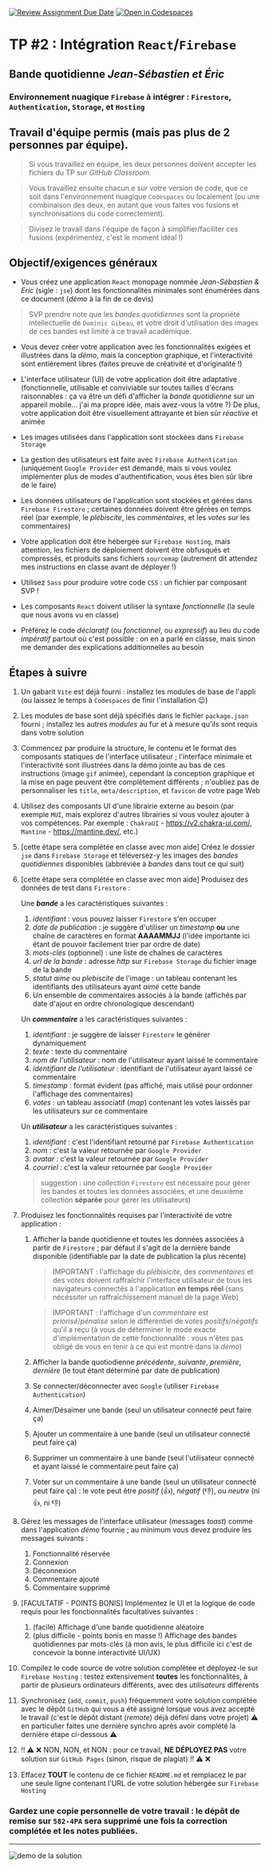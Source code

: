 [![Review Assignment Due Date](https://classroom.github.com/assets/deadline-readme-button-24ddc0f5d75046c5622901739e7c5dd533143b0c8e959d652212380cedb1ea36.svg)](https://classroom.github.com/a/rYOXzeBb)
[![Open in Codespaces](https://classroom.github.com/assets/launch-codespace-7f7980b617ed060a017424585567c406b6ee15c891e84e1186181d67ecf80aa0.svg)](https://classroom.github.com/open-in-codespaces?assignment_repo_id=14945874)
# TP #2 : Intégration `React`/`Firebase`
## Bande quotidienne *Jean-Sébastien et Éric*
### Environnement nuagique `Firebase` à intégrer : `Firestore`, `Authentication`, `Storage`, et `Hosting`

## Travail d'équipe permis (mais pas plus de 2 personnes par équipe).

>Si vous travaillez en équipe, les deux personnes doivent accepter les fichiers du TP sur *GitHub Classroom*.

>Vous travaillez ensuite chacun.e sur votre version de code, que ce soit dans l'environnement nuagique `Codespaces` ou localement (ou une combinaison des deux, en autant que vous faites vos fusions et synchronisations du code correctement).

>Divisez le travail dans l'équipe de façon à simplifier/faciliter ces fusions (expérimentez, c'est le moment idéal !)

## Objectif/exigences généraux
* Vous créez une application `React` monopage nommée *Jean-Sébastien & Eric* (sigle : `jse`) dont les fonctionnalités minimales sont énumérées dans ce document (*démo* à la fin de ce devis)

>SVP prendre note que les *bandes quotidiennes* sont la propriété intellectuelle de `Dominic Gibeau`, et votre droit d'utilisation des images de ces bandes est limité à ce travail académique.

* Vous devez créer votre application avec les fonctionnalités exigées et illustrées dans la *démo*, mais la conception graphique, et l'interactivité sont entièrement libres (faites preuve de créativité et d'originalité !)

* L'interface utilisateur (UI) de votre application doit être adaptative (fonctionnelle, utilisable et conviviable sur toutes tailles d'écrans raisonnables : ça va être un défi d'afficher la *bande quotidienne* sur un appareil mobile... j'ai ma propre idée, mais avez-vous la vôtre ?) De plus, votre application doit être visuellement attrayante et bien sûr *réactive* et animée

* Les images utilisées dans l'application sont stockées dans `Firebase Storage`

* La gestion des utilisateurs est faite avec `Firebase Authentication` (uniquement `Google Provider` est demandé, mais si vous voulez implémenter plus de modes d'authentification, vous êtes bien sûr libre de le faire)

* Les données utilisateurs de l'application sont stockées et gérées dans `Firebase Firestore` ; certaines données doivent être gérées en temps réel (par exemple, le *plébiscite*, les *commentaires*, et les *votes* sur les commentaires)

* Votre application doit être hébergée sur `Firebase Hosting`, mais attention, les fichiers de déploiement doivent être obfusqués et compressés, et produits sans fichiers `sourcemap` (autrement dit attendez mes instructions en classe avant de déployer !)

* Utilisez `Sass` pour produire votre code `CSS` : un fichier par composant SVP ! 

* Les composants `React` doivent utiliser la syntaxe *fonctionnelle* (la seule que nous avons vu en classe)

* Préférez le code *déclaratif* (ou *fonctionnel*, ou *expressif*) au lieu du code *impératif* partout où c'est possible : on en a parlé en classe, mais sinon me demander des explications additionnelles au besoin

## Étapes à suivre
1. Un gabarit `Vite` est déjà fourni : installez les modules de base de l'appli (ou laissez le temps à `Codespaces` de finir l'installation :wink:)

1. Les modules de base sont déjà spécifiés dans le fichier `package.json` fourni ; installez les autres *modules* au fur et à mesure qu'ils sont requis dans votre solution

1. Commencez par produire la structure, le contenu et le format des composants statiques de l'interface utilisateur ; l'interface minimale et l'interactivité sont illustrées dans la démo jointe au bas de ces instructions (image `gif` animée), cependant la conception graphique et la mise en page peuvent être complètement différents ; n'oubliez pas de personnaliser les `title`, `meta/description`, et `favicon` de votre page Web

1. Utilisez des composants UI d'une librairie externe au besoin (par exemple `MUI`, mais explorez d'autres librairies si vous voulez ajouter à vos compétences. Par exemple : `ChakraUI` - https://v2.chakra-ui.com/, `Mantine` - https://mantine.dev/, etc.)

1. [cette étape sera complétée en classe avec mon aide] Créez le dossier `jse` dans `Firebase Storage` et téléversez-y les images des *bandes quotidiennes* disponibles (abbréviée à *bandes* dans tout ce qui suit) 

1. [cette étape sera complétée en classe avec mon aide] Produisez des données de test dans `Firestore` : 
    
    Une ***bande*** a les caractéristiques suivantes : 
    1. *identifiant* : vous pouvez laisser `Firestore` s'en occuper
    1. *date de publication* : je suggère d'utiliser un *timestamp* **ou** une chaîne de caractères en format **AAAAMMJJ** (l'idée importante ici étant de pouvoir facilement trier par ordre de date)
    1. *mots-clés* (optionnel) : une liste de chaînes de caractères
    1. *url de la bande* : adresse *http* sur `Firebase Storage` du fichier image de la bande
    1. *statut aime* ou *plebiscite* de l'image : un tableau contenant les identifiants des utilisateurs ayant *aimé* cette bande
    1. Un ensemble de commentaires associés à la bande (affichés par date d'ajout en ordre chronologique descendant)

    Un ***commentaire*** a les caractéristiques suivantes : 
    1. *identifiant* : je suggère de laisser `Firestore` le générer dynamiquement
    1. *texte* : texte du commentaire
    1. *nom de l'utilisateur* : nom de l'utilisateur ayant laissé le commentaire
    1. *identifiant de l'utilisateur* : identifiant de l'utilisateur ayant laissé ce commentaire
    1. *timestamp* : format évident (pas affiché, mais utilisé pour ordonner l'affichage des commentaires)
    1. *votes* : un tableau associatif (*map*) contenant les votes laissés par les utilisateurs sur ce commentaire

    Un ***utilisateur*** a les caractéristiques suivantes : 
    1. *identifiant* : c'est l'identifiant retourné par `Firebase Authentication`
    1. *nom* : c'est la valeur retournée par `Google Provider`
    1. *avatar* : c'est la valeur retournée par `Google Provider`
    1. *courriel* : c'est la valeur retournée par `Google Provider`

      >suggestion : une *collection* `Firestore` est nécessaire pour gérer les bandes et toutes les données associées, et une deuxième collection **séparée** pour gérer les utilisateurs)
  
1. Produisez les fonctionnalités requises par l'interactivité de votre application : 
    1. Afficher la bande quotidienne et toutes les données associées à partir de `Firestore` ; par défaut il s'agit de la dernière bande disponible (identifiable par la date de publication la plus récente)
    
        >IMPORTANT : l'affichage du *plébisicite*, des *commentaires* et des *votes* doivent raffraîchir l'interface utilisateur de tous les navigateurs connectés à l'application **en temps réel** (sans nécéssiter un raffraîchissement manuel de la page Web)
    
        >IMPORTANT : l'affichage d'un *commentaire* est *priorisé*/*pénalisé* selon le différentiel de votes *positifs*/*négatifs* qu'il a reçu (à vous de déterminer le mode exacte d'implémentation de cette fonctionnalité : vous n'êtes pas obligé de vous en tenir à ce qui est montré dans la *démo*)
    
    1. Afficher la bande quotiodienne *précédente*, *suivante*, *première*, *dernière* (le tout étant déterminé par date de publication)
    1. Se connecter/déconnecter avec `Google` (utiliser `Firebase Authentication`)
    1. Aimer/Désaimer une bande (seul un utilisateur connecté peut faire ça) 
    1. Ajouter un commentaire à une bande (seul un utilisateur connecté peut faire ça)
    1. Supprimer un commentaire à une bande (seul l'utilisateur connecté et ayant laissé le commentaire peut faire ça)
    1. Voter sur un commentaire à une bande (seul un utilisateur connecté peut faire ça) : le vote peut être *positif* (👍), *négatif* (👎), ou *neutre* (ni 👍, ni 👎)

1. Gérez les messages de l'interface utilisateur (messages *toast*) comme dans l'application *démo* fournie ; au minimum vous devez produire les messages suivants : 
    1. Fonctionnalité réservée
    1. Connexion 
    1. Déconnexion 
    1. Commentaire ajouté
    1. Commentaire supprimé

1. [FACULTATIF - POINTS BONIS] Implémentez le UI et la logique de code requis pour les fonctionnalités facultatives suivantes :
    1. (facile) Affichage d'une bande quotidienne aléatoire
    1. (plus difficile - points bonis en masse !) Affichage des bandes quotidiennes par mots-clés (à mon avis, le plus difficile ici c'est de concevoir la bonne interactivité UI/UX)

1. Compilez le code source de votre solution complétée et déployez-le sur `Firebase Hosting` : testez extensivement **toutes** les fonctionnalités, à partir de plusieurs ordinateurs différents, avec des *utilisateurs* différents

1. Synchronisez (`add`, `commit`, `push`) fréquemment votre solution complétée avec le dépôt `GitHub` qui vous a été assigné lorsque vous avez accepté le travail (c'est le dépôt distant (*remote*) déjà défini dans votre projet)
:warning: en particulier faites une dernière synchro après avoir complété la dernière étape ci-dessous :warning:

1. :bangbang: :warning: :x: NON, NON, et NON : pour ce travail, **NE DÉPLOYEZ PAS** votre solution sur `GitHub Pages` (sinon, risque de plagiat) :bangbang: :warning: :x:

1. Effacez **TOUT** le contenu de ce fichier `README.md` et remplacez le par une seule ligne contenant l'URL de votre solution hébergée sur `Firebase Hosting`

### Gardez une copie personnelle de votre travail : le dépôt de remise sur `582-4PA` sera supprimé une fois la correction complétée et les notes publiées.

---

<img src="/admin/demo.gif" alt="demo de la solution" title="Démo de la solution modèle" />

